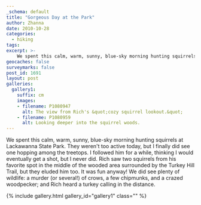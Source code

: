 ```yaml
---
_schema: default
title: "Gorgeous Day at the Park"
author: Zhanna
date: 2010-10-28
categories:
  - hiking
tags:
excerpt: >- 
    We spent this calm, warm, sunny, blue-sky morning hunting squirrels at Lackawanna State Park. 
geocaches: false
surveymarks: false
post_id: 1691
layout: post
galleries:
  gallery1:
    suffix: cm
    images:
    - filename: P1080947
      alt: The view from Rich's &quot;cozy squirrel lookout.&quot;
    - filename: P1080959
      alt: Looking deeper into the squirrel woods.
---
```


We spent this calm, warm, sunny, blue-sky morning hunting squirrels at Lackawanna State Park.  They weren't too active today, but I finally did see one hopping among the treetops.  I followed him for a while, thinking I would eventually get a shot, but I never did.  Rich saw two squirrels from his favorite spot in the middle of the wooded area surrounded by the Turkey Hill Trail, but they eluded him too.  It was fun anyway!  We did see plenty of wildlife: a murder (or several!) of crows, a few chipmunks, and a crazed woodpecker; and Rich heard a turkey calling in the distance.

{% include gallery.html gallery_id="gallery1" class="" %}




